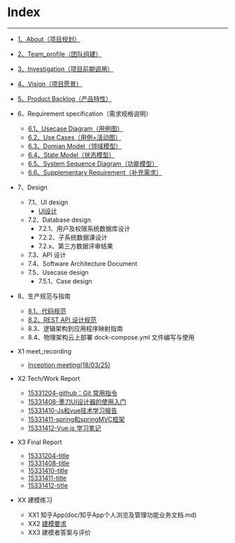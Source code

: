 

# Index
---
- [1、About（项目规划）](https://github.com/Movie-ticket-Sale-System/DashBoard/blob/master/doc/About.md)
- [2、Team_profile（团队组建）](https://github.com/Movie-ticket-Sale-System/DashBoard/blob/master/doc/Team_profile.md)
- [3、Investigation（项目前期调用）](https://github.com/Movie-ticket-Sale-System/DashBoard/blob/master/doc/Investigation.md)
- [4、Vision（项目愿景）](https://github.com/Movie-ticket-Sale-System/DashBoard/blob/master/doc/Vision.md)
- [5、Product Backlog（产品特性）](https://github.com/Movie-ticket-Sale-System/DashBoard/blob/master/doc/Product_Backlog.md)
- 6、Requirement specification（需求规格说明）
  - [6.1、Usecase Diagram（用例图）](https://github.com/Movie-ticket-Sale-System/DashBoard/blob/master/doc/Usecase_Diagram.md)
  - [6.2、Use Cases（用例+活动图）](./doc/UseCase.md)
  - [6.3、Domian Model（领域模型）](./doc/Domain_Model.md)
  - [6.4、State Model（状态模型）](./doc/State_Model.md)
  - [6.5、System Sequence Diagram（功能模型）]()
  - [6.6、Supplementary Requirement（补充需求）]()
- 7、Design
  - 7.1、UI design
    - [UI设计](https://github.com/Movie-ticket-Sale-System/UI-Design/README.md)
  - 7.2、Database design
    - 7.2.1、用户及权限系统数据库设计
    - 7.2.2、子系统数据课设计
    - 7.2.x、第三方数据评审结果
  - 7.3、API 设计
  - 7.4、Software Architecture Document
  - 7.5、Usecase design
    - 7.5.1、Case design
- 8、生产规范与指南
  - [8.1、代码规范](./doc/Code_specification.md)
  - [8.2、REST API 设计规范](./doc/REST_API.md)
  - 8.3、逻辑架构到应用程序映射指南
  - 8.4、物理架构云上部署 dock-compose.yml 文件编写与使用
- X1 meet_recording
  - [Inception meeting(18/03/25)](https://github.com/Movie-ticket-Sale-System/DashBoard/blob/master/doc/Meet_recording.md)

- X2 Tech/Work Report
  - [15331204-github：Git 常用指令](https://blog.csdn.net/linwh8/article/details/79779364)
  - [15331408-墨刀UI设计器的使用入门](https://blog.csdn.net/qq_40283873/article/details/79952023)
  - [15331410-Js和vue技术学习报告](https://blog.csdn.net/kunailin/article/details/79952796)
  - [15331411-spring和springMVC框架](https://blog.csdn.net/zzmian/article/details/79952698)
  - [15331412-Vue.js 学习笔记](https://shimo.im/docs/30nN5420V7syAOV1/)
  
- X3 Final Report
  - [15331204-title]()
  - [15331408-title]()
  - [15331410-title]()
  - [15331411-title]()
  - [15331412-title]()

- XX 建模练习
  - XX1 知乎App(doc/知乎App个人浏览及管理功能业务文档.md)
  - XX2 [建模要求]()
  - XX3 建模者答案与评价

